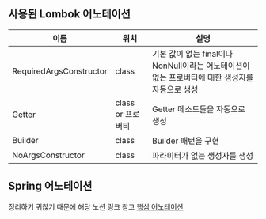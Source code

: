## 사용된 Lombok 어노테이션
| 이름                      | 위치            | 설명                                                          |
|-------------------------|---------------|-------------------------------------------------------------|
| RequiredArgsConstructor | class         | 기본 값이 없는 final이나 NonNull이라는 어노테이션이 없는 프로버티에 대한 생성자를 자동으로 생성 |
| Getter                  | class or 프로버티 | Getter 메소드들을 자동으로 생성                                        |
| Builder                 | class         | Builder 패턴을 구현                                              |
| NoArgsConstructor       | class         | 파라미터가 없는 생성자를 생성                                            |

## Spring 어노테이션
정리하기 귀찮기 때문에 해당 노션 링크 참고
[핵심 어노테이션](https://eat-cake.notion.site/def094d4fc824d60845d5c614b75dd87?pvs=4)